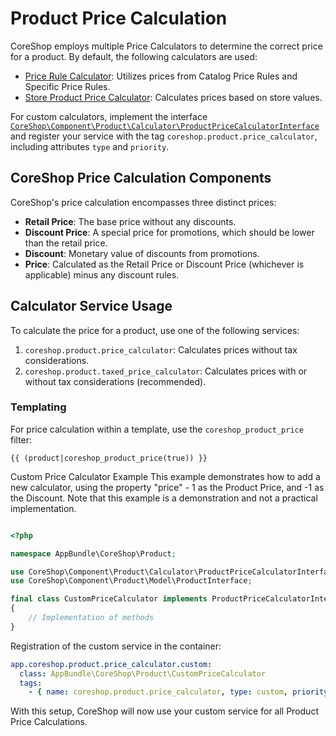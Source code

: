 # Product Price Calculation

CoreShop employs multiple Price Calculators to determine the correct price for a product. By default, the following
calculators are used:

- [Price Rule Calculator](https://github.com/coreshop/CoreShop/blob/master/src/CoreShop/Bundle/ProductBundle/Calculator/PriceRuleCalculator.php):
  Utilizes prices from Catalog Price Rules and Specific Price Rules.
- [Store Product Price Calculator](https://github.com/coreshop/CoreShop/blob/master/src/CoreShop/Component/Core/Product/Calculator/StoreProductPriceCalculator.php):
  Calculates prices based on store values.

For custom calculators, implement the
interface [```CoreShop\Component\Product\Calculator\ProductPriceCalculatorInterface```](https://github.com/coreshop/CoreShop/blob/master/src/CoreShop/Component/Product/Calculator/ProductPriceCalculatorInterface.php)
and register your service with the tag ```coreshop.product.price_calculator```, including attributes ```type```
and ```priority```.

## CoreShop Price Calculation Components

CoreShop's price calculation encompasses three distinct prices:

- **Retail Price**: The base price without any discounts.
- **Discount Price**: A special price for promotions, which should be lower than the retail price.
- **Discount**: Monetary value of discounts from promotions.
- **Price**: Calculated as the Retail Price or Discount Price (whichever is applicable) minus any discount rules.

## Calculator Service Usage

To calculate the price for a product, use one of the following services:

1. ```coreshop.product.price_calculator```: Calculates prices without tax considerations.
2. ```coreshop.product.taxed_price_calculator```: Calculates prices with or without tax considerations (recommended).

### Templating

For price calculation within a template, use the ```coreshop_product_price``` filter:

```twig
{{ (product|coreshop_product_price(true)) }}
```

Custom Price Calculator Example
This example demonstrates how to add a new calculator, using the property "price" - 1 as the Product Price, and -1 as
the Discount. Note that this example is a demonstration and not a practical implementation.

```php

<?php

namespace AppBundle\CoreShop\Product;

use CoreShop\Component\Product\Calculator\ProductPriceCalculatorInterface;
use CoreShop\Component\Product\Model\ProductInterface;

final class CustomPriceCalculator implements ProductPriceCalculatorInterface
{
    // Implementation of methods
}
```

Registration of the custom service in the container:

```yml
app.coreshop.product.price_calculator.custom:
  class: AppBundle\CoreShop\Product\CustomPriceCalculator
  tags:
    - { name: coreshop.product.price_calculator, type: custom, priority: 1 }
```

With this setup, CoreShop will now use your custom service for all Product Price Calculations.
